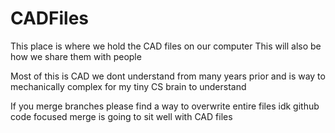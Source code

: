 # CADFiles

This place is where we hold the CAD files on our computer
This will also be how we share them with people

Most of this is CAD we dont understand from many years prior
and is way to mechanically complex for my tiny CS brain to understand

If you merge branches please find a way to overwrite entire files idk github code focused
merge is going to sit well with CAD files
